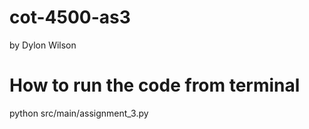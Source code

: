 # cot-4500-as3

by Dylon Wilson


# How to run the code from terminal

 python src/main/assignment_3.py

